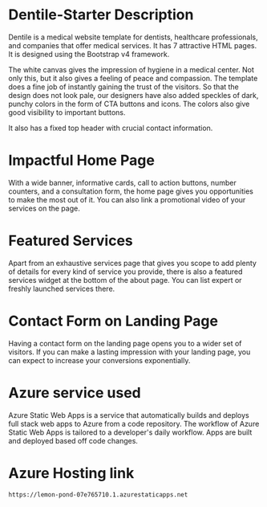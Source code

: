 # Dentile-Starter Description

Dentile is a medical website template for dentists, healthcare professionals, and companies that offer medical services. It has 7 attractive HTML pages. It is designed using the Bootstrap v4 framework.

The white canvas gives the impression of hygiene in a medical center. Not only this, but it also gives a feeling of peace and compassion. The template does a fine job of instantly gaining the trust of the visitors. So that the design does not look pale, our designers have also added speckles of dark, punchy colors in the form of CTA buttons and icons. The colors also give good visibility to important buttons.

It also has a fixed top header with crucial contact information.

# Impactful Home Page
With a wide banner, informative cards, call to action buttons, number counters, and a consultation form, the home page gives you opportunities to make the most out of it. You can also link a promotional video of your services on the page.

# Featured Services
Apart from an exhaustive services page that gives you scope to add plenty of details for every kind of service you provide, there is also a featured services widget at the bottom of the about page. You can list expert or freshly launched services there.

# Contact Form on Landing Page
Having a contact form on the landing page opens you to a wider set of visitors. If you can make a lasting impression with your landing page, you can expect to increase your conversions exponentially.

# Azure service used
Azure Static Web Apps is a service that automatically builds and deploys full stack web apps to Azure from a code repository. The workflow of Azure Static Web Apps is tailored to a developer's daily workflow. Apps are built and deployed based off code changes.

# Azure Hosting link
    https://lemon-pond-07e765710.1.azurestaticapps.net
